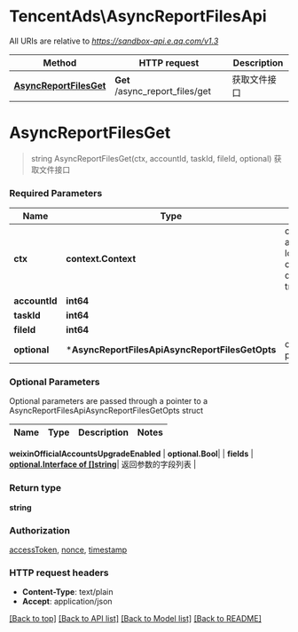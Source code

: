 # TencentAds\AsyncReportFilesApi

All URIs are relative to *https://sandbox-api.e.qq.com/v1.3*

Method | HTTP request | Description
------------- | ------------- | -------------
[**AsyncReportFilesGet**](AsyncReportFilesApi.md#AsyncReportFilesGet) | **Get** /async_report_files/get | 获取文件接口


# **AsyncReportFilesGet**
> string AsyncReportFilesGet(ctx, accountId, taskId, fileId, optional)
获取文件接口

### Required Parameters

Name | Type | Description  | Notes
------------- | ------------- | ------------- | -------------
 **ctx** | **context.Context** | context for authentication, logging, cancellation, deadlines, tracing, etc.
  **accountId** | **int64**|  | 
  **taskId** | **int64**|  | 
  **fileId** | **int64**|  | 
 **optional** | ***AsyncReportFilesApiAsyncReportFilesGetOpts** | optional parameters | nil if no parameters

### Optional Parameters
Optional parameters are passed through a pointer to a AsyncReportFilesApiAsyncReportFilesGetOpts struct

Name | Type | Description  | Notes
------------- | ------------- | ------------- | -------------



 **weixinOfficialAccountsUpgradeEnabled** | **optional.Bool**|  | 
 **fields** | [**optional.Interface of []string**](string.md)| 返回参数的字段列表 | 

### Return type

**string**

### Authorization

[accessToken](../README.md#accessToken), [nonce](../README.md#nonce), [timestamp](../README.md#timestamp)

### HTTP request headers

 - **Content-Type**: text/plain
 - **Accept**: application/json

[[Back to top]](#) [[Back to API list]](../README.md#documentation-for-api-endpoints) [[Back to Model list]](../README.md#documentation-for-models) [[Back to README]](../README.md)

